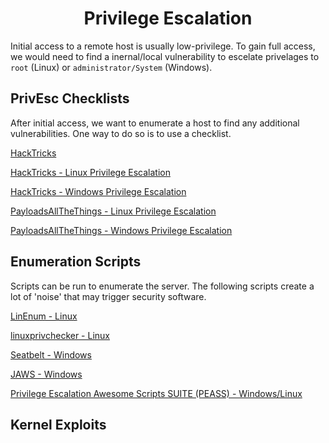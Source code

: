 # <h1 style="text-align:center">Privilege Escalation</h1>

Initial access to a remote host is usually low-privilege. To gain full access, we would need to find a inernal/local vulnerability to escelate privelages to ```root``` (Linux) or ```administrator/System``` (Windows).

## PrivEsc Checklists

After initial access, we want to enumerate a host to find any additional vulnerabilities. One way to do so is to use a checklist. 

[HackTricks](https://book.hacktricks.xyz/welcome/readme)

[HackTricks - Linux Privilege Escalation](https://book.hacktricks.xyz/linux-hardening/linux-privilege-escalation-checklist)

[HackTricks - Windows Privilege Escalation](https://book.hacktricks.xyz/windows-hardening/checklist-windows-privilege-escalation)

[PayloadsAllTheThings - Linux Privilege Escalation](https://github.com/swisskyrepo/PayloadsAllTheThings/blob/master/Methodology%20and%20Resources/Linux%20-%20Privilege%20Escalation.md)

[PayloadsAllTheThings - Windows Privilege Escalation](https://github.com/swisskyrepo/PayloadsAllTheThings/blob/master/Methodology%20and%20Resources/Windows%20-%20Privilege%20Escalation.md)

## Enumeration Scripts

Scripts can be run to enumerate the server. The following scripts create a lot of 'noise' that may trigger security software. 

[LinEnum - Linux](https://github.com/rebootuser/LinEnum)

[linuxprivchecker - Linux](https://github.com/sleventyeleven/linuxprivchecker)

[Seatbelt - Windows](https://github.com/GhostPack/Seatbelt)

[JAWS - Windows](https://github.com/411Hall/JAWS)

[Privilege Escalation Awesome Scripts SUITE (PEASS) - Windows/Linux](https://github.com/carlospolop/PEASS-ng)

## Kernel Exploits

